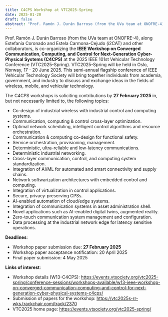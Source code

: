 ```yaml
---
title: C4CPS Workshop at VTC2025-Spring
date: 2025-01-20
draft: false
abstract: "Prof. Ramón J. Durán Barroso (from the UVa team at ONOFRE-4), along Estefanía Coronado and Estela Carmona-Cejudo (i2CAT) and other collaborators, is co-organizing the **IEEE Workshop on Converged Communication, Computing, and Control for Next-Generation Cyber-Physical Systems (C4CPS)** at the 2025 IEEE 101st Vehicular Technology Conference (VTC2025-Spring). VTC2025-Spring will be held in Oslo, Norway, 17 - 20 June 2025. This semi-annual flagship conference of IEEE Vehicular Technology Society will bring together individuals from academia, government, and industry to discuss and exchange ideas in the fields of wireless, mobile, and vehicular technology. The deadline for submissions to the workshop is on **27 February 2025**."
---
```


Prof. Ramón J. Durán Barroso (from the UVa team at ONOFRE-4), along Estefanía Coronado and Estela Carmona-Cejudo (i2CAT) and other collaborators, is co-organizing the **IEEE Workshop on Converged Communication, Computing, and Control for Next-Generation Cyber-Physical Systems (C4CPS)** at the 2025 IEEE 101st Vehicular Technology Conference (VTC2025-Spring). VTC2025-Spring will be held in Oslo, Norway, 17 - 20 June 2025. This semi-annual flagship conference of IEEE Vehicular Technology Society will bring together individuals from academia, government, and industry to discuss and exchange ideas in the fields of wireless, mobile, and vehicular technology. 

The C4CPS workshops is soliciting contributions by **27 February 2025** in, but not necessarily limited to, the following topics:
- Co-design of industrial wireless with industrial control and computing systems.
- Communication, computing & control cross-layer optimization.
- Optimal network scheduling, intelligent control algorithms and resource orchestration.
- Communication & computing co-design for functional safety.
- Service orchestration, provisioning, management.
- Deterministic, ultra-reliable and low-latency communications.
- Deterministic industrial networking.
- Cross-layer communication, control, and computing system standardization.
- Integration of AI/ML for automated and smart connectivity and supply chains.
- Network softwarization architectures with embedded control and computing.
- Integration of virtualization in control applications.
- Secure, privacy-preserving CPSs.
- AI-enabled automation of cloud/edge systems.
- Integration of communication systems in asset administration shell.
- Novel applications such as AI-enabled digital twins, augmented reality.
- Zero-touch communication system management and configuration.
- Data processing at the industrial network edge for latency sensitive operations.

**Deadlines**:
- Workshop paper submission due: **27 February 2025**
- Workshop paper acceptance notification: 20 April 2025
- Final paper submission: 4 May 2025

**Links of interest**:
- Workshop details (W13-C4CPS): https://events.vtsociety.org/vtc2025-spring/conference-sessions/workshops-available/w13-ieee-workshop-on-converged-communication-computing-and-control-for-next-generation-cyber-physical-systems-c4cps/
- Submission of papers for the workshop: https://vtc2025s-rr-wks.trackchair.com/track/2370
- VTC2025 home page: https://events.vtsociety.org/vtc2025-spring/

<!--more-->
